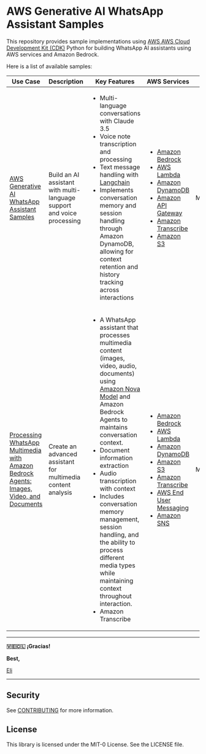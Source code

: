 # AWS Generative AI WhatsApp Assistant Samples

This repository provides sample implementations using [AWS AWS Cloud Development Kit (CDK)](https://aws.amazon.com/cdk/) Python for building WhatsApp AI assistants using AWS services and Amazon Bedrock. 


Here is a list of available samples:

| Use Case | Description | Key Features | AWS Services | Languages |
|----------|------------|--------------|--------------|-----------|
| [AWS Generative AI WhatsApp Assistant Samples](private-assistant/README.md) | Build an AI assistant with multi-language support and voice processing |<ul><li>Multi-language conversations with Claude 3.5</li><li>Voice note transcription and processing</li><li>Text message handling with [Langchain](https://python.langchain.com/)</li><li> Implements conversation memory and session handling through Amazon DynamoDB, allowing for context retention and history tracking across interactions</li></ul> | <ul><li>[Amazon Bedrock](https://aws.amazon.com/bedrock/)</li><li>[AWS Lambda](https://aws.amazon.com/lambda/)</li><li>[Amazon DynamoDB](https://aws.amazon.com/dynamodb/)</li><li>[Amazon API Gateway](https://aws.amazon.com/api-gateway/)</li><li>[Amazon Transcribe](https://aws.amazon.com/transcribe/)</li><li>[Amazon S3](https://aws.amazon.com/s3/)</li></ul>| Multilanguage |
| [Processing WhatsApp Multimedia with Amazon Bedrock Agents: Images, Video, and Documents](private-assistant-v2/README.md) | Create an advanced assistant for multimedia content analysis | <ul><li>A WhatsApp assistant that processes multimedia content (images, video, audio, documents) using [Amazon Nova Model](https://aws.amazon.com/ai/generative-ai/nova/) and Amazon Bedrock Agents to maintains conversation context.</li><li>Document information extraction</li><li>Audio transcription with context</li><li>Includes conversation memory management, session handling, and the ability to process different media types while maintaining context throughout interaction.</li><li>Amazon Transcribe</li></ul>| <ul><li>[Amazon Bedrock](https://aws.amazon.com/bedrock/)</li><li>[AWS Lambda](https://aws.amazon.com/lambda/)</li><li>[Amazon DynamoDB](https://aws.amazon.com/dynamodb/)</li><li>[Amazon S3](https://aws.amazon.com/s3/)</li><li>[Amazon Transcribe](https://aws.amazon.com/transcribe/)</li><li>[AWS End User Messaging](https://aws.amazon.com/end-user-messaging/)</li><li>[Amazon SNS](https://aws.amazon.com/sns/)</li></ul> | Multilanguage |


---

**🇻🇪🇨🇱 ¡Gracias!**

**Best,**

[Eli](https://www.linkedin.com/in/lizfue/)

---

## Security

See [CONTRIBUTING](CONTRIBUTING.md#security-issue-notifications) for more information.

## License

This library is licensed under the MIT-0 License. See the LICENSE file.
